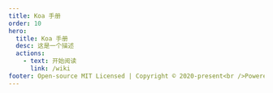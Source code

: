 ```yaml
---
title: Koa 手册
order: 10
hero:
  title: Koa 手册
  desc: 这是一个描述
  actions:
    - text: 开始阅读
      link: /wiki
footer: Open-source MIT Licensed | Copyright © 2020-present<br />Powered by wuxiao
---
```


